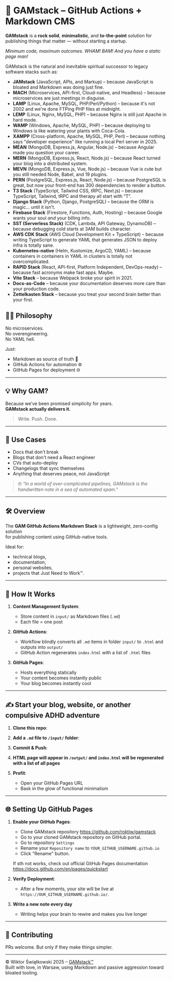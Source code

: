 # 🚀 GAMstack – GitHub Actions + Markdown CMS

**GAMstack** is a **rock solid**, **minimalistic**, and **to-the-point** solution for publishing things that matter — without starting a startup.
  
*Minimum code, maximum outcomes.*
*WHAM! BAM! And you have a static page man!*

GAMstack is the natural and inevitable spiritual successor to legacy software stacks such as:

- **JAMstack** (JavaScript, APIs, and Markup) – because JavaScript is bloated and Markdown was doing just fine.
- **MACH** (Microservices, API-first, Cloud-native, and Headless) – because microservices are just meetings in disguise.
- **LAMP** (Linux, Apache, MySQL, PHP/Perl/Python) – because it's not 2002 and we're done FTPing PHP files at midnight.
- **LEMP** (Linux, Nginx, MySQL, PHP) – because Nginx is still just Apache in hard mode.
- **WAMP** (Windows, Apache, MySQL, PHP) – because deploying to Windows is like watering your plants with Coca-Cola.
- **XAMPP** (Cross-platform, Apache, MySQL, PHP, Perl) – because nothing says "developer experience" like running a local Perl server in 2025.
- **MEAN** (MongoDB, Express.js, Angular, Node.js) – because Angular made you question your career.
- **MERN** (MongoDB, Express.js, React, Node.js) – because React turned your blog into a distributed system.
- **MEVN** (MongoDB, Express.js, Vue, Node.js) – because Vue is cute but you still needed Node, Babel, and 19 plugins.
- **PERN** (PostgreSQL, Express.js, React, Node.js) – because PostgreSQL is great, but now your front-end has 300 dependencies to render a button.
- **T3 Stack** (TypeScript, Tailwind CSS, tRPC, Next.js) – because TypeScript, Tailwind, tRPC and therapy all start with “T”.
- **Django Stack** (Python, Django, PostgreSQL) – because the ORM is magic... until it isn't.
- **Firebase Stack** (Firestore, Functions, Auth, Hosting) – because Google wants your soul *and* your billing info.
- **SST (Serverless Stack)** (CDK, Lambda, API Gateway, DynamoDB) – because debugging cold starts at 3AM builds character.
- **AWS CDK Stack** (AWS Cloud Development Kit + TypeScript) – because writing TypeScript to generate YAML that generates JSON to deploy infra is totally sane.
- **Kubernetes-native** (Helm, Kustomize, ArgoCD, YAML) – because containers in containers in YAML in clusters is totally not overcomplicated.
- **RAPID Stack** (React, API-first, Platform Independent, DevOps-ready) – because fast acronyms make fast apps. Maybe.
- **Vite Stack** – because Webpack broke your spirit in 2021.
- **Docs-as-Code** – because your documentation deserves more care than your production code.
- **Zettelkasten Stack** – because you treat your second brain better than your first.

## 🧘‍♂️ Philosophy

No microservices.  
No overengineering.  
No YAML hell.  

Just:

- Markdown as source of truth 📝  
- GitHub Actions for automation ⚙️  
- GitHub Pages for deployment 🌐  

---

## 💡 Why GAM?

Because we’ve been promised simplicity for years.  
**GAMstack actually delivers it.**

> Write. Push. Done.

---

## 🎯 Use Cases

- Docs that don't break
- Blogs that don't need a React engineer
- CVs that auto-deploy
- Changelogs that sync themselves
- Anything that deserves peace, not JavaScript

> 🤓 *"In a world of over-complicated pipelines, GAMstack is the handwritten note in a sea of automated spam."*

---

## 🛠️ Overview

The **GAM GitHub Actions Markdown Stack** is a lightweight, zero-config solution  
for publishing content using GitHub-native tools.  

Ideal for:
- technical blogs,
- documentation,
- personal websites,
- projects that Just Need to Work™.

---

## 🔄 How It Works

1. **Content Management System**:
   - Store content in `input/` as Markdown files (`.md`)
   - Each file = one post 

2. **GitHub Actions**:
   - Workflow blindly converts all `.md` items in folder `input/` to `.html` and outputs into `output/`
   - GitHub Action regenerates `index.html` with a list of `.html` files

3. **GitHub Pages**:
   - Hosts everything statically
   - Your content becomes instantly public
   - Your blog becomes instantly cool

---

## ✍️ Start your blog, website, or another compulsive ADHD adventure

1. **Clone this repo**:

2. **Add a `.md` file to `/input/` folder**:

3. **Commit & Push**:

4. **HTML page will appear in `/output/` and `index.html` will be regenerated with a list of all pages**

5. **Profit**:
   - Open your GitHub Pages URL
   - Bask in the glow of functional minimalism

---

## 🌐 Setting Up GitHub Pages

1. **Enable your GitHub Pages**:
   - Clone GAMstack repository https://github.com/roktiw/gamstack
   - Go to your cloned GAMstack repository on GitHub portal.
   - Go to repository `Settings`
   - Rename your `Repository name` to `YOUR_GITHUB_USERNAME.github.io`
   - Click "Rename" button.

   If sth not works, check out official GitHub Pages documentation https://docs.github.com/en/pages/quickstart

2. **Verify Deployment**:
   - After a few moments, your site will be live at `https://OUR_GITHUB_USERNAME.github.io/`.

3. **Write a new note every day**
   - Writing helps your brain to rewire and makes you live longer 

---

## 🙌 Contributing

PRs welcome. But only if they make things simpler.

---

© Wiktor Świątkowski 2025 – [GAMstack™](https://github.com/wiktor-switkowski)  
Built with love, in Warsaw, using Markdown and passive aggression toward bloated tooling.
